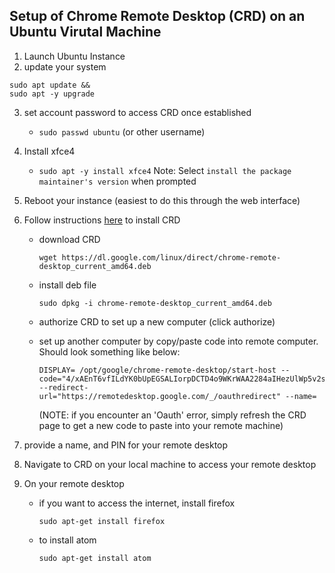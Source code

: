 ## Setup of Chrome Remote Desktop (CRD) on an Ubuntu Virutal Machine

1) Launch Ubuntu Instance
2) update your system
```
sudo apt update &&
sudo apt -y upgrade
```
3) set account password to access CRD once established
    - `sudo passwd ubuntu` (or other username)
4) Install xfce4
    - `sudo apt -y install xfce4`
Note: Select `install the package maintainer's version` when prompted

5) Reboot your instance (easiest to do this through the web interface)
6) Follow instructions [here](https://remotedesktop.google.com/headless) to install CRD
    - download CRD 
    
        `wget https://dl.google.com/linux/direct/chrome-remote-desktop_current_amd64.deb`
    - install deb file 
    
        `sudo dpkg -i chrome-remote-desktop_current_amd64.deb`
    - authorize CRD to set up a new computer (click authorize)
    - set up another computer by copy/paste code into remote computer. Should look something like below:
        ```
        DISPLAY= /opt/google/chrome-remote-desktop/start-host --code="4/xAEnT6vfILdYK0bUpEGSALIorpDCTD4o9WKrWAA2284aIHezUlWp5v2s_y53EMPpah0xghJu8XzwvOVN4EZulWs" --redirect-url="https://remotedesktop.google.com/_/oauthredirect" --name=
        ```
        (NOTE: if you encounter an 'Oauth' error, simply refresh the CRD page to get a new code to paste into your remote machine)

7) provide a name, and PIN for your remote desktop 
8) Navigate to CRD on your local machine to access your remote desktop
9) On your remote desktop
    - if you want to access the internet, install firefox 
    
        `sudo apt-get install firefox`
    - to install atom 
    
        `sudo apt-get install atom`
